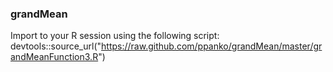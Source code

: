 ### grandMean
Import to your R session using the following script:
devtools::source_url("https://raw.github.com/ppanko/grandMean/master/grandMeanFunction3.R")
